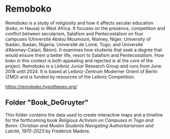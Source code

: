 # Remoboko

Remoboko is a study of religiosity and how it affects secular education (*boko*, in Hausa) in West Africa. It focuses on the presence, competition and conflict between secularism, Salafism and Pentecostalism on four campuses (Université Abdou Moumouni, Niamey, Niger; University of Ibadan, Ibadan, Nigeria; Université de Lomé, Togo; and Université d’Abomey-Calavi, Bénin). It examines how students that seek a degree that would ensure them a better life, resort to Salafism and Pentecostalism. How boko in this context is both appealing and rejected is at the core of the project. Remoboko is a Leibniz Junior Research Group and runs from June 2018 until 2024. It is based at Leibniz-Zentrum Moderner Orient of Berlin (ZMO) and is funded by resources of the Leibniz Competition.

https://remoboko.hypotheses.org/

## Folder "Book_DeGruyter"

This folder contains the data used to create interactive maps and a timeline for the forthcoming book *Religious Activism on Campuses in Togo and Benin: Christian and Muslim Students Navigating Authoritarianism and Laïcité, 1970-2023* by Frédérick Madore.
